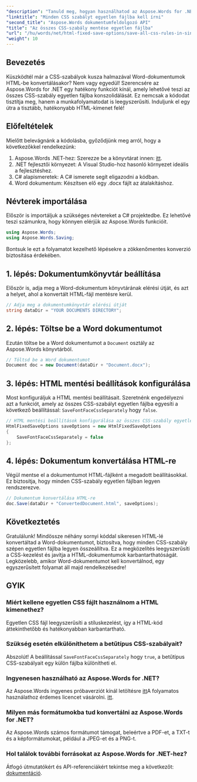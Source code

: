 ```yaml
---
"description": "Tanuld meg, hogyan használhatod az Aspose.Words for .NET-et az összes CSS-szabály egyetlen fájlba írásához, amikor a HtmlFixedSaveOptions metódust használod dokumentumok mentésekor. Kövesd ezt a részletes útmutatót lépésről lépésre."
"linktitle": "Minden CSS szabályt egyetlen fájlba kell írni"
"second_title": "Aspose.Words dokumentumfeldolgozó API"
"title": "Az összes CSS-szabály mentése egyetlen fájlba"
"url": "/hu/words/net/html-fixed-save-options/save-all-css-rules-in-single-file/"
"weight": 10
---
```


## Bevezetés

Küszködtél már a CSS-szabályok kusza halmazával Word-dokumentumok HTML-be konvertálásakor? Nem vagy egyedül! Szerencsére az Aspose.Words for .NET egy hatékony funkciót kínál, amely lehetővé teszi az összes CSS-szabály egyetlen fájlba konszolidálását. Ez nemcsak a kódodat tisztítja meg, hanem a munkafolyamatodat is leegyszerűsíti. Induljunk el egy útra a tisztább, hatékonyabb HTML-kimenet felé!

## Előfeltételek

Mielőtt belevágnánk a kódolásba, győződjünk meg arról, hogy a következőkkel rendelkezünk:

1. Aspose.Words .NET-hez: Szerezze be a könyvtárat innen: [itt](https://releases.aspose.com/words/net/).
2. .NET fejlesztői környezet: A Visual Studio-hoz hasonló környezet ideális a fejlesztéshez.
3. C# alapismeretek: A C# ismerete segít eligazodni a kódban.
4. Word dokumentum: Készítsen elő egy .docx fájlt az átalakításhoz.

## Névterek importálása

Először is importáljuk a szükséges névtereket a C# projektedbe. Ez lehetővé teszi számunkra, hogy könnyen elérjük az Aspose.Words funkcióit.

```csharp
using Aspose.Words;
using Aspose.Words.Saving;
```

Bontsuk le ezt a folyamatot kezelhető lépésekre a zökkenőmentes konverzió biztosítása érdekében.

## 1. lépés: Dokumentumkönyvtár beállítása

Először is, adja meg a Word-dokumentum könyvtárának elérési útját, és azt a helyet, ahol a konvertált HTML-fájl mentésre kerül.

```csharp
// Adja meg a dokumentumkönyvtár elérési útját
string dataDir = "YOUR DOCUMENTS DIRECTORY";
```

## 2. lépés: Töltse be a Word dokumentumot

Ezután töltse be a Word dokumentumot a `Document` osztály az Aspose.Words könyvtárból.

```csharp
// Töltsd be a Word dokumentumot
Document doc = new Document(dataDir + "Document.docx");
```

## 3. lépés: HTML mentési beállítások konfigurálása

Most konfiguráljuk a HTML mentési beállításait. Szeretnénk engedélyezni azt a funkciót, amely az összes CSS-szabályt egyetlen fájlba egyesíti a következő beállítással: `SaveFontFaceCssSeparately` hogy `false`.

```csharp
// HTML mentési beállítások konfigurálása az összes CSS-szabály egyetlen fájlba írásához
HtmlFixedSaveOptions saveOptions = new HtmlFixedSaveOptions 
{ 
    SaveFontFaceCssSeparately = false 
};
```

## 4. lépés: Dokumentum konvertálása HTML-re

Végül mentse el a dokumentumot HTML-fájlként a megadott beállításokkal. Ez biztosítja, hogy minden CSS-szabály egyetlen fájlban legyen rendszerezve.

```csharp
// Dokumentum konvertálása HTML-re
doc.Save(dataDir + "ConvertedDocument.html", saveOptions);
```

## Következtetés

Gratulálunk! Mindössze néhány sornyi kóddal sikeresen HTML-lé konvertáltad a Word-dokumentumot, biztosítva, hogy minden CSS-szabály szépen egyetlen fájlba legyen összeállítva. Ez a megközelítés leegyszerűsíti a CSS-kezelést és javítja a HTML-dokumentumok karbantarthatóságát. Legközelebb, amikor Word-dokumentumot kell konvertálnod, egy egyszerűsített folyamat áll majd rendelkezésedre!

## GYIK

### Miért kellene egyetlen CSS fájlt használnom a HTML kimenethez?
Egyetlen CSS fájl leegyszerűsíti a stíluskezelést, így a HTML-kód áttekinthetőbb és hatékonyabban karbantartható.

### Szükség esetén elkülöníthetem a betűtípus CSS-szabályait?
Abszolút! A beállítással `SaveFontFaceCssSeparately` hogy `true`, a betűtípus CSS-szabályait egy külön fájlba különítheti el.

### Ingyenesen használható az Aspose.Words for .NET?
Az Aspose.Words ingyenes próbaverziót kínál letöltésre [itt](https://releases.aspose.com/)A folyamatos használathoz érdemes licencet vásárolni. [itt](https://purchase.aspose.com/buy).

### Milyen más formátumokba tud konvertálni az Aspose.Words for .NET?
Az Aspose.Words számos formátumot támogat, beleértve a PDF-et, a TXT-t és a képformátumokat, például a JPEG-et és a PNG-t.

### Hol találok további forrásokat az Aspose.Words for .NET-hez?
Átfogó útmutatókért és API-referenciákért tekintse meg a következőt: [dokumentáció](https://reference.aspose.com/words/net/).